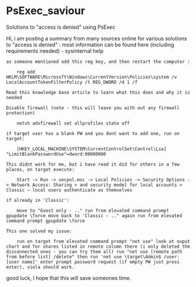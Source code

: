 # PsExec_saviour
Solutions to "access is denied" using PsExec



Hi, i am posting a summary from many sources online for various solutions to "access is denied" : most information can be found here (including requirements needed) - sysinternal help

    as someone mentioned add this reg key, and then restart the computer :

        reg add HKLM\SOFTWARE\Microsoft\Windows\CurrentVersion\Policies\system /v LocalAccountTokenFilterPolicy /t REG_DWORD /d 1 /f

    Read this knowledge base article to learn what this does and why it is needed

    Disable firewall (note - this will leave you with out any firewall protection)

        netsh advfirewall set allprofiles state off

    if target user has a blank PW and you dont want to add one, run on target:

        [HKEY_LOCAL_MACHINE\SYSTEM\CurrentControlSet\Control\Lsa] "LimitBlankPasswordUse"=dword:00000000

    This didnt work for me, but i have read it did for others in a few places, on target execute:

        Start -> Run -> secpol.msc -> Local Policies -> Security Options -> Network Access: Sharing > and security model for local accounts > Classic – local users authenticate as themselves

    if already in 'Classic':

        move to "Guest only - .." run from elevated command prompt gpupdate \force move back to 'Classic - .." again run from elevated command prompt gpupdate \force

    This one solved my issue:

        run on target from elevated command prompt "net use" look at ouput chart and for shares listed in remote column there (i only deleted the disconnected ones - you can try them all) run "net use [remote path from before list] /delete" then run 'net use \target\Admin$ /user:[user name]' enter prompt password request (if empty PW just press enter), viola should work.

good luck, I hope that this will save someones time.
